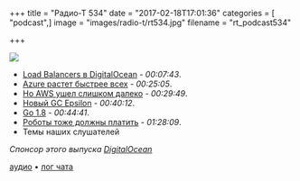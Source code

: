 +++
title = "Радио-Т 534"
date = "2017-02-18T17:01:36"
categories = [ "podcast",]
image = "images/radio-t/rt534.jpg"
filename = "rt_podcast534"

+++

![](https://radio-t.com/images/radio-t/rt534.jpg)

- [Load Balancers в DigitalOcean](https://www.digitalocean.com/company/blog/load-balancers-simplifying-high-availability) - *00:07:43*.
- [Azure растет быстрее всех](http://www.infoworld.com/article/3171214/cloud-computing/azures-rise-instills-doubts-in-aws-shops.html) - *00:25:05*.
- [Но AWS ушел слишком далеко](https://techcrunch.com/2017/02/13/why-aws-has-such-a-big-lead-in-the-cloud/) - *00:29:49*.
- [Новый GC Epsilon](https://habrahabr.ru/post/321856/) - *00:40:12*.
- [Go 1.8](https://blog.golang.org/go1.8) - *00:44:41*.
- [Роботы тоже должны платить](https://qz.com/911968/bill-gates-the-robot-that-takes-your-job-should-pay-taxes/) - *01:28:09*.
- Темы наших слушателей

_Спонсор этого выпуска [DigitalOcean](https://do.co/radiot)_

[аудио](https://cdn.radio-t.com/rt_podcast534.mp3) • [лог чата](http://chat.radio-t.com/logs/radio-t-534.html)
<audio src="https://cdn.radio-t.com/rt_podcast534.mp3" preload="none"></audio>
